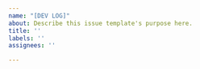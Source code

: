 ```yaml
---
name: "[DEV LOG]"
about: Describe this issue template's purpose here.
title: ''
labels: ''
assignees: ''

---
```



